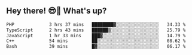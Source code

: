 ## Hey there! 😎👋 What's up?

<!--START_SECTION:waka-->

```txt
PHP             3 hrs 37 mins   ████████▓░░░░░░░░░░░░░░░░   34.33 %
TypeScript      2 hrs 43 mins   ██████▒░░░░░░░░░░░░░░░░░░   25.79 %
JavaScript      1 hr 33 mins    ███▓░░░░░░░░░░░░░░░░░░░░░   14.79 %
C++             54 mins         ██░░░░░░░░░░░░░░░░░░░░░░░   08.62 %
Bash            39 mins         █▓░░░░░░░░░░░░░░░░░░░░░░░   06.17 %
```

<!--END_SECTION:waka-->
